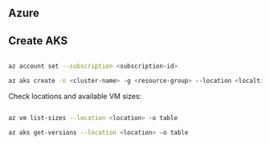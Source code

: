 ## Azure

## Create AKS

```bash

az account set --subscription <subscription-id>

az aks create -n <cluster-name> -g <resource-group> --location <localtion> --network-plugin kubenet --network-plugin-mode calico --pod-cidr 192.168.0.0/16 --node-count 1 --node-vm-size Standard_B2s --generate-ssh-keys

```


Check locations and available VM sizes: 
```bash

az vm list-sizes --location <location> -o table

az aks get-versions --location <location> -o table


```